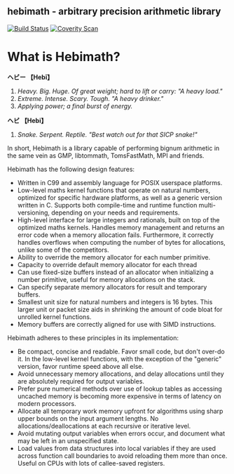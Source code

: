 hebimath - arbitrary precision arithmetic library
-------------------------------------------------------------------------------
[![Build Status](https://travis-ci.org/suiginsoft/hebimath.svg?branch=master)](https://travis-ci.org/suiginsoft/hebimath)
[![Coverity Scan](https://img.shields.io/coverity/scan/11311.svg)](https://scan.coverity.com/projects/suiginsoft-hebimath)

What is Hebimath?
===============================================================================

**ヘビー 【Hebī】**

1. *Heavy. Big. Huge. Of great weight; hard to lift or carry: "A heavy load."*
2. *Extreme. Intense. Scary. Tough. "A heavy drinker."*
3. *Applying power; a final burst of energy.*

**ヘビ 【Hebi】**

1. *Snake. Serpent. Reptile. "Best watch out for that SICP snake!"*

In short, Hebimath is a library capable of performing bignum arithmetic in the
same vein as GMP, libtommath, TomsFastMath, MPI and friends.

Hebimath has the following design features:

- Written in C99 and assembly language for POSIX userspace platforms.
- Low-level maths kernel functions that operate on natural numbers, optimized
  for specific hardware platforms, as well as a generic version written in C.
  Supports both compile-time and runtime function multi-versioning, depending
  on your needs and requirements.
- High-level interface for large integers and rationals, built on top of the
  optimized maths kernels. Handles memory management and returns an error
  code when a memory allocation fails. Furthermore, it correctly handles
  overflows when computing the number of bytes for allocations, unlike some
  of the competitors.
- Ability to override the memory allocator for each number primitive.
- Capacity to override default memory allocator for each thread
- Can use fixed-size buffers instead of an allocator when initializing
  a number primitive, useful for memory allocations on the stack.
- Can specify separate memory allocators for result and temporary buffers.
- Smallest unit size for natural numbers and integers is 16 bytes. This
  larger unit or packet size aids in shrinking the amount of code bloat for
  unrolled kernel functions.
- Memory buffers are correctly aligned for use with SIMD instructions.

Hebimath adheres to these principles in its implementation:

- Be compact, concise and readable. Favor small code, but don't over-do it.
  In the low-level kernel functions, with the exception of the "generic"
  version, favor runtime speed above all else.
- Avoid unnecessary memory allocations, and delay allocations until they are
  absolutely required for output variables.
- Prefer pure numerical methods over use of lookup tables as accessing uncached
  memory is becoming more expensive in terms of latency on modern processors.
- Allocate all temporary work memory upfront for algorithms using sharp upper
  bounds on the input argument lengths. No allocations/deallocations at each
  recursive or iterative level.
- Avoid mutating output variables when errors occur, and document what may be
  left in an unspecified state.
- Load values from data structures into local variables if they are used across
  function call boundaries to avoid reloading them more than once. Useful on
  CPUs with lots of callee-saved registers.
